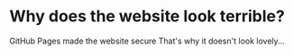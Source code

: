 # Why does the website look terrible?
GitHub Pages made the website secure That's why it doesn't look lovely...
